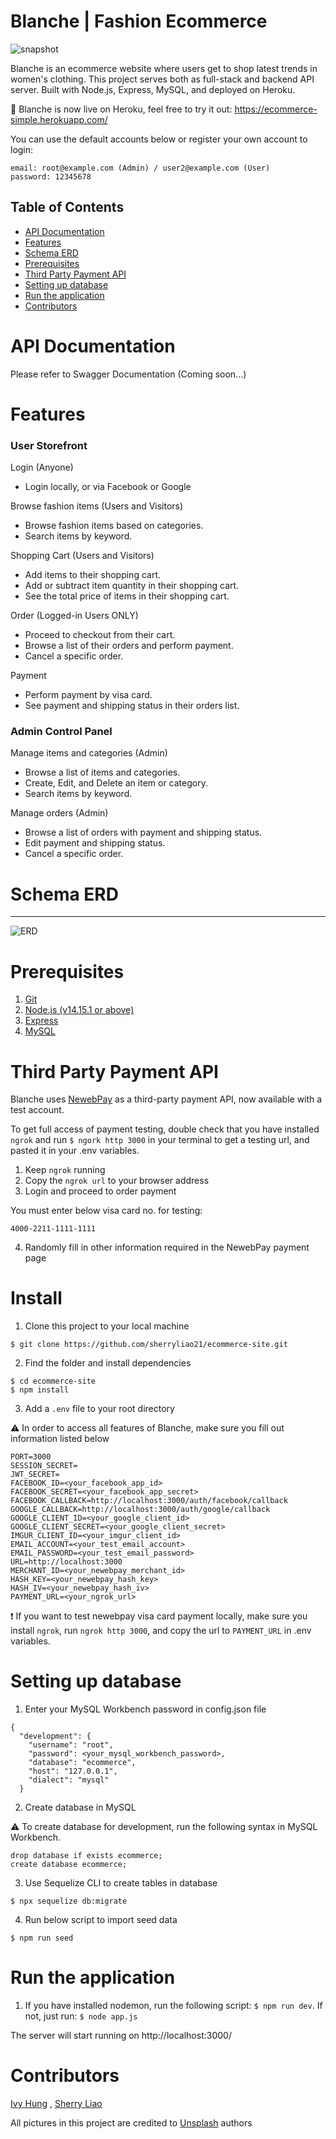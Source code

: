 # Blanche | Fashion Ecommerce

![snapshot](/public/assets/landing-page.png)

Blanche is an ecommerce website where users get to shop latest trends in women's clothing. This project serves both as full-stack and backend API server. Built with Node.js, Express, MySQL, and deployed on Heroku.

🚀 Blanche is now live on Heroku, feel free to try it out: https://ecommerce-simple.herokuapp.com/

You can use the default accounts below or register your own account to login:

```
email: root@example.com (Admin) / user2@example.com (User)
password: 12345678
```

## Table of Contents

- [API Documentation](#api-documentation)
- [Features](#features)
- [Schema ERD](#schema-erd)
- [Prerequisites](#prerequisites)
- [Third Party Payment API](#third-party-payment-api)
- [Setting up database](#setting-up-database)
- [Run the application](#run-the-application)
- [Contributors](#contributors)

# API Documentation

Please refer to Swagger Documentation (Coming soon...)

# Features

### User Storefront

Login (Anyone)

- Login locally, or via Facebook or Google

Browse fashion items (Users and Visitors)

- Browse fashion items based on categories.
- Search items by keyword.

Shopping Cart (Users and Visitors)

- Add items to their shopping cart.
- Add or subtract item quantity in their shopping cart.
- See the total price of items in their shopping cart.

Order (Logged-in Users ONLY)

- Proceed to checkout from their cart.
- Browse a list of their orders and perform payment.
- Cancel a specific order.

Payment

- Perform payment by visa card.
- See payment and shipping status in their orders list.

### Admin Control Panel

Manage items and categories (Admin)

- Browse a list of items and categories.
- Create, Edit, and Delete an item or category.
- Search items by keyword.

Manage orders (Admin)

- Browse a list of orders with payment and shipping status.
- Edit payment and shipping status.
- Cancel a specific order.

# Schema ERD

---

![ERD](https://i.imgur.com/rwCPq1Q.png)

# Prerequisites

1. [Git](https://git-scm.com/downloads)   
2. [Node.js (v14.15.1 or above)](https://nodejs.org/en/)  
3. [Express](https://expressjs.com/)  
4. [MySQL](https://www.mysql.com/)

# Third Party Payment API

Blanche uses [NewebPay](https://www.newebpay.com/) as a third-party payment API, now available with a test account.

To get full access of payment testing, double check that you have installed `ngrok` and run `$ ngork http 3000` in your terminal to get a testing url, and pasted it in your .env variables.

1. Keep `ngrok` running
2. Copy the `ngrok url` to your browser address
3. Login and proceed to order payment

You must enter below visa card no. for testing:

```
4000-2211-1111-1111
```

4. Randomly fill in other information required in the NewebPay payment page

# Install

1. Clone this project to your local machine

```
$ git clone https://github.com/sherryliao21/ecommerce-site.git
```

2. Find the folder and install dependencies

```
$ cd ecommerce-site
$ npm install
```

3. Add a `.env` file to your root directory

⚠️ In order to access all features of Blanche, make sure you fill out information listed below

```
PORT=3000
SESSION_SECRET=
JWT_SECRET=
FACEBOOK_ID=<your_facebook_app_id>
FACEBOOK_SECRET=<your_facebook_app_secret>
FACEBOOK_CALLBACK=http://localhost:3000/auth/facebook/callback
GOOGLE_CALLBACK=http://localhost:3000/auth/google/callback
GOOGLE_CLIENT_ID=<your_google_client_id>
GOOGLE_CLIENT_SECRET=<your_google_client_secret>
IMGUR_CLIENT_ID=<your_imgur_client_id>
EMAIL_ACCOUNT=<your_test_email_account>
EMAIL_PASSWORD=<your_test_email_password>
URL=http://localhost:3000
MERCHANT_ID=<your_newebpay_merchant_id>
HASH_KEY=<your_newebpay_hash_key>
HASH_IV=<your_newebpay_hash_iv>
PAYMENT_URL=<your_ngrok_url>
```

❗ If you want to test newebpay visa card payment locally, make sure you install `ngrok`, run `ngrok http 3000`, and copy the url to `PAYMENT_URL` in .env variables.

# Setting up database

1. Enter your MySQL Workbench password in config.json file

```
{
  "development": {
    "username": "root",
    "password": <your_mysql_workbench_password>,
    "database": "ecommerce",
    "host": "127.0.0.1",
    "dialect": "mysql"
  }
```

2. Create database in MySQL

⚠️ To create database for development, run the following syntax in MySQL Workbench.

```
drop database if exists ecommerce;
create database ecommerce;
```

3. Use Sequelize CLI to create tables in database

```
$ npx sequelize db:migrate
```

4. Run below script to import seed data

```
$ npm run seed
```

# Run the application

1. If you have installed nodemon, run the following script: `$ npm run dev`. If not, just run: `$ node app.js`

The server will start running on http://localhost:3000/

# Contributors

[Ivy Hung](https://github.com/ivyhungtw) , [Sherry Liao](https://github.com/sherryliao21)

All pictures in this project are credited to [Unsplash](https://unsplash.com/) authors
